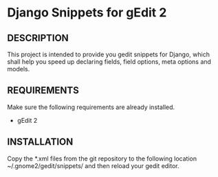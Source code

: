 # Django Snippets for gEdit 2

## DESCRIPTION
This project is intended to provide you gedit snippets for Django, which shall help you speed up declaring fields, field options, meta options and models.

## REQUIREMENTS
Make sure the following requirements are already installed.

* gEdit 2

## INSTALLATION
Copy the *.xml files from the git repository to the following location ~/.gnome2/gedit/snippets/ and then reload your gedit editor. 


